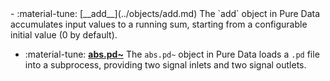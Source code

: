 <div class="grid cards" markdown>
- :material-tune: [__add__](../objects/add.md) The `add` object in Pure Data accumulates input values to a running sum, starting from a configurable initial value (0 by default).

- :material-tune: [__abs.pd~__](../objects/abs.pd~.md) The `abs.pd~` object in Pure Data loads a `.pd` file into a subprocess, providing two signal inlets and two signal outlets.

</div>